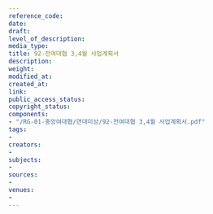 ```yaml
---
reference_code: 
date: 
draft: 
level_of_description: 
media_type: 
title: 92-전여대협 3,4월 사업계획서
description: 
weight: 
modified_at: 
created_at: 
link: 
public_access_status: 
copyright_status: 
components:
- "/RG-01-중앙여대협/연대미상/92-전여대협 3,4월 사업계획서.pdf"
tags:
- 
creators:
- 
subjects:
- 
sources:
- 
venues:
- 
---
```

